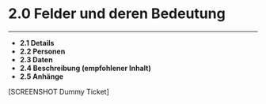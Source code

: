 # 2.0 Felder und deren Bedeutung

---

* **2.1 Details**
* **2.2 Personen**
* **2.3 Daten**
* **2.4 Beschreibung \(empfohlener Inhalt\)**
* **2.5 Anhänge**

\[SCREENSHOT Dummy Ticket\]

